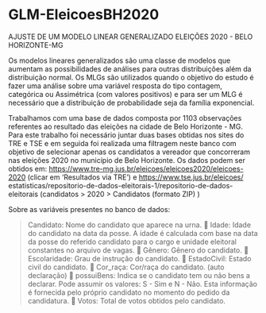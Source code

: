 # GLM-EleicoesBH2020
 AJUSTE DE UM MODELO LINEAR GENERALIZADO ELEIÇÕES 2020 - BELO HORIZONTE-MG

Os modelos lineares generalizados são uma classe de modelos que aumentam as
possibilidades de análises para outras distribuições além da distribuição normal. Os MLGs são
utilizados quando o objetivo do estudo é fazer uma análise sobre uma variável resposta do tipo
contagem, categórica ou Assimétrica (com valores positivos) e para ser um MLG é necessário
que a distribuição de probabilidade seja da família exponencial.

Trabalhamos com uma base de dados composta por 1103 observações referentes ao
resultado das eleições na cidade de Belo Horizonte - MG. Para este trabalho foi necessário
juntar duas bases obtidas nos sites do TRE e TSE e em seguida foi realizada uma filtragem neste
banco com objetivo de selecionar apenas os candidatos a vereador que concorreram nas eleições
2020 no município de Belo Horizonte.
Os dados podem ser obtidos em: https://www.tre-mg.jus.br/eleicoes/eleicoes2020/eleicoes-2020 (clicar em ‘Resultados via TRE’) e https://www.tse.jus.br/eleicoes/
estatisticas/repositorio-de-dados-eleitorais-1/repositorio-de-dados-eleitorais (candidatos > 2020 > Candidatos (formato ZIP) )

Sobre as variáveis presentes no banco de dados:
> Candidato: Nome do candidato que aparece na urna.
 Idade: Idade do candidato na data da posse. A idade é calculada com base na data da posse
do referido candidato para o cargo e unidade eleitoral constantes no arquivo de vagas.
 Gênero: Gênero do candidato.
 Escolaridade: Grau de instrução do candidato.
 EstadoCivil: Estado civil do candidato.
 Cor_raça: Cor/raça do candidato. (auto declaração)
 possuiBens: Indica se o candidato tem ou não bens a declarar. Pode assumir os valores: S -
Sim e N - Não. Esta informação é fornecida pelo próprio candidato no momento do pedido
da candidatura.
 Votos: Total de votos obtidos pelo candidato.